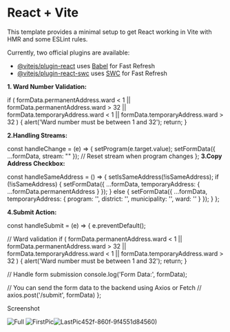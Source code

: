 # React + Vite

This template provides a minimal setup to get React working in Vite with HMR and some ESLint rules.

Currently, two official plugins are available:

- [@vitejs/plugin-react](https://github.com/vitejs/vite-plugin-react/blob/main/packages/plugin-react/README.md) uses [Babel](https://babeljs.io/) for Fast Refresh
- [@vitejs/plugin-react-swc](https://github.com/vitejs/vite-plugin-react-swc) uses [SWC](https://swc.rs/) for Fast Refresh

**1. Ward Number Validation:**
  
   if (
  formData.permanentAddress.ward < 1 || formData.permanentAddress.ward > 32 ||
  formData.temporaryAddress.ward < 1 || formData.temporaryAddress.ward > 32
) {
  alert('Ward number must be between 1 and 32');
  return;
}

**2.Handling Streams:**

const handleChange = (e) => {
  setProgram(e.target.value);
  setFormData({ ...formData, stream: "" });  // Reset stream when program changes
};
**3.Copy Address Checkbox:**

const handleSameAddress = () => {
  setIsSameAddress(!isSameAddress);
  if (!isSameAddress) {
    setFormData({
      ...formData,
      temporaryAddress: { ...formData.permanentAddress }
    });
  } else {
    setFormData({
      ...formData,
      temporaryAddress: { program: '', district: '', municipality: '', ward: '' }
    });
  }
};

**4.Submit Action:**

const handleSubmit = (e) => {
  e.preventDefault();

  // Ward validation
  if (
    formData.permanentAddress.ward < 1 || formData.permanentAddress.ward > 32 ||
    formData.temporaryAddress.ward < 1 || formData.temporaryAddress.ward > 32
  ) {
    alert('Ward number must be between 1 and 32');
    return;
  }

  // Handle form submission
  console.log('Form Data:', formData);

  // You can send the form data to the backend using Axios or Fetch
  // axios.post('/submit', formData)
};

Screenshot

![Full](https://github.com/user-attachments/assets/ea1b89ea-52a5-4ffb-adc6-736166493f8b)
![FirstPic](https://github.com/user-attachments/assets/b503caf3-1a1a-4359-a1db-89054d791bab)![LastPic](https://github.com/user-attachments/assets/9917cb7f-860a-43a8-8b0f-141eaf6b61af)452f-860f-9f4551d84560)
